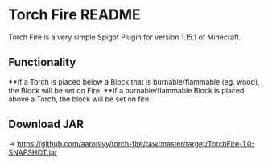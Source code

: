 # Torch Fire README
Torch Fire is a very simple Spigot Plugin for version 1.15.1 of Minecraft.
## Functionality
**If a Torch is placed below a Block that is burnable/flammable (eg. wood), the Block will be set on Fire.
**If a burnable/flammable Block is placed above a Torch, the block will be set on fire.
## Download JAR
-> https://github.com/aaronlyy/torch-fire/raw/master/target/TorchFire-1.0-SNAPSHOT.jar
